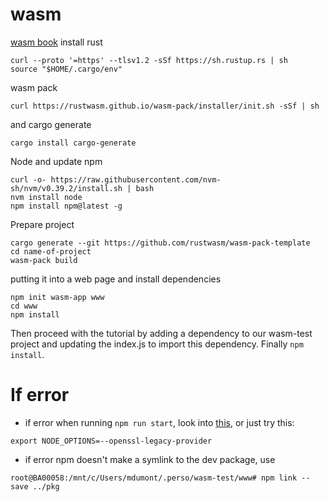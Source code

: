 # wasm

[wasm book](https://rustwasm.github.io/docs/book/game-of-life/hello-world.html)
install rust    
```
curl --proto '=https' --tlsv1.2 -sSf https://sh.rustup.rs | sh
source "$HOME/.cargo/env"
```
  
wasm pack  
```
curl https://rustwasm.github.io/wasm-pack/installer/init.sh -sSf | sh 
```
and cargo generate  
```
cargo install cargo-generate
```

Node and update npm
```
curl -o- https://raw.githubusercontent.com/nvm-sh/nvm/v0.39.2/install.sh | bash
nvm install node
npm install npm@latest -g
```
  
Prepare project
```
cargo generate --git https://github.com/rustwasm/wasm-pack-template
cd name-of-project
wasm-pack build
```
   
putting it into a web page and install dependencies
```
npm init wasm-app www
cd www
npm install
``` 

Then proceed with the tutorial by adding a dependency to our wasm-test project and updating the index.js to import this dependency. Finally `npm install`.

# If error

* if error when running `npm run start`, look into [this](https://stackoverflow.com/questions/69692842/error-message-error0308010cdigital-envelope-routinesunsupported), or just try this:  
```
export NODE_OPTIONS=--openssl-legacy-provider
```

* if error npm doesn't make a symlink to the dev package, use  
```
root@BA00058:/mnt/c/Users/mdumont/.perso/wasm-test/www# npm link --save ../pkg
``` 
